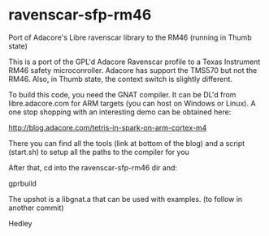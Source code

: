 # ravenscar-sfp-rm46
Port of Adacore's Libre ravenscar library to the RM46 (running in Thumb state)

This is a port of the GPL'd Adacore Ravenscar profile to a Texas Instrument RM46 safety microconroller. Adacore has support 
the TMS570 but not the RM46. Also, in Thumb state, the context switch is slightly different.

To build this code, you need the GNAT compiler. It can be DL'd from libre.adacore.com for ARM targets (you can host on Windows
or Linux). A one stop shopping with an interesting demo can be obtained here:

http://blog.adacore.com/tetris-in-spark-on-arm-cortex-m4

There you can find all the tools (link at bottom of the blog) and a script (start.sh) to setup all the paths to the compiler 
for you

After that, cd into the ravenscar-sfp-rm46 dir and:

gprbuild

The upshot is a libgnat.a that can be used with examples. (to follow in another commit)

Hedley
